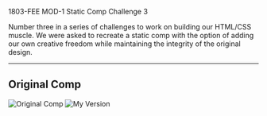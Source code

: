  1803-FEE MOD-1 Static Comp Challenge 3

Number three in a series of challenges to work on building our HTML/CSS muscle. We were asked to recreate a static comp with the option of adding our own creative freedom while maintaining the integrity of the original design.

____
## Original Comp
![Original Comp](st-comp-2-mock.png)
![My Version](cb-static-comp-2.png)
